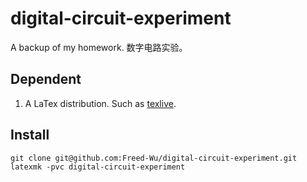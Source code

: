 digital-circuit-experiment
==========================

A backup of my homework. 数字电路实验。

Dependent
---------

1.  A LaTex distribution. Such as [texlive].

Install
-------

``` {.zsh}
git clone git@github.com:Freed-Wu/digital-circuit-experiment.git
latexmk -pvc digital-circuit-experiment
```

  [texlive]: https://github.com/TeX-Live/texlive-source

